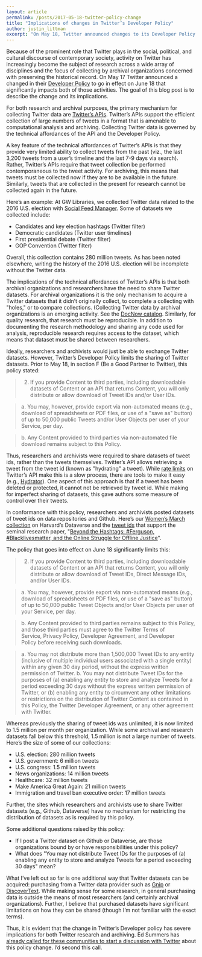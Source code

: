 ```yaml
---
layout: article
permalink: /posts/2017-05-18-twitter-policy-change
title: "Implications of changes in Twitter’s Developer Policy"
author: justin_littman 
excerpt: "On May 18, Twitter announced changes to its Developer Policy that has significant impacts for researchers and archivists. The goal of this blog post is to describe the change and its implications."
---
```


Because of the prominent role that Twitter plays in the social, political, and cultural discourse of contemporary society, activity on Twitter has increasingly become the subject of research across a wide array of disciplines and the focus of collecting by archival organizations concerned with preserving the historical record. On May 17 Twitter announced a changed in their [Developer Policy](https://dev.twitter.com/overview/terms/agreement-and-policy) to go in effect on June 18 that significantly impacts both of those activities. The goal of this blog post is to describe the change and its implications.

For both research and archival purposes, the primary mechanism for collecting Twitter data are [Twitter’s APIs]( https://dev.twitter.com/overview/api). Twitter’s APIs support the efficient collection of large numbers of tweets in a format that is amenable to computational analysis and archiving. Collecting Twitter data is governed by the technical affordances of the API and the Developer Policy.

A key feature of the technical affordances of Twitter’s APIs is that they provide very limited ability to collect tweets from the past (viz., the last 3,200 tweets from a user’s timeline and the last 7-9 days via search). Rather, Twitter’s APIs require that tweet collection be performed contemporaneous to the tweet activity. For archiving, this means that tweets must be collected now if they are to be available in the future. Similarly, tweets that are collected in the present for research cannot be collected again in the future.

Here’s an example: At GW Libraries, we collected Twitter data related to the 2016 U.S. election with [Social Feed Manager]( https://gwu-libraries.github.io/sfm-ui/). Some of datasets we collected include:
* Candidates and key election hashtags (Twitter filter)
* Democratic candidates (Twitter user timelines)
* First presidential debate (Twitter filter)
* GOP Convention (Twitter filter)

Overall, this collection contains 280 million tweets. As has been noted elsewhere, writing the history of the 2016 U.S. election will be incomplete without the Twitter data.

The implications of the technical affordances of Twitter’s APIs is that both archival organizations and researchers have the need to share Twitter datasets. For archival organizations it is the only mechanism to acquire a Twitter datasets that it didn’t originally collect, to complete a collecting with "holes," or to compare collections. (Collecting Twitter data by archival organizations is an emerging activity. See the [DocNow catalog](http://www.docnow.io/catalog/). Similarly, for quality research, that research must be reproducible. In addition to documenting the research methodology and sharing any code used for analysis, reproducible research requires access to the dataset, which means that dataset must be shared between researchers.

Ideally, researchers and archivists would just be able to exchange Twitter datasets. However, Twitter’s Developer Policy limits the sharing of Twitter datasets. Prior to May 18, in section F (Be a Good Partner to Twitter), this policy stated:

> 2. If you provide Content to third parties, including downloadable datasets of Content or an API that returns Content, you will only distribute or allow download of Tweet IDs and/or User IDs.

> a. You may, however, provide export via non-automated means (e.g., download of spreadsheets or PDF files, or use of a "save as" button) of up to 50,000 public Tweets and/or User Objects per user of your Service, per day.

> b. Any Content provided to third parties via non-automated file download remains subject to this Policy.

Thus, researchers and archivists were required to share datasets of tweet ids, rather than the tweets themselves. Twitter’s API allows retrieving a tweet from the tweet id (known as "hydrating" a tweet). While [rate limits](https://dev.twitter.com/rest/public/rate-limiting) on Twitter’s API make this is a slow process, there are tools to make it easy (e.g., [Hydrator](https://github.com/DocNow/hydrator)). One aspect of this approach is that if a tweet has been deleted or protected, it cannot not be retrieved by tweet id. While making for imperfect sharing of datasets, this gave authors some measure of control over their tweets.

In conformance with this policy, researchers and archivists posted datasets of tweet ids on data repositories and Github. Here’s our [Women’s March collection]( https://dataverse.harvard.edu/dataset.xhtml?persistentId=doi:10.7910/DVN/5ZVMOR) on Harvard’s Dataverse and the [tweet ids]( http://dfreelon.org/2017/01/03/beyond-the-hashtags-twitter-data/) that support the seminal research paper, "[Beyond the Hashtags: #Ferguson, #Blacklivesmatter, and the Online Struggle for Offline Justice](http://cmsimpact.org/resource/beyond-hashtags-ferguson-blacklivesmatter-online-struggle-offline-justice/)".

The policy that goes into effect on June 18 significantly limits this:

> 2. If you provide Content to third parties, including downloadable datasets of Content or an API that returns Content, you will only distribute or allow download of Tweet IDs, Direct Message IDs, and/or User IDs.

> a. You may, however, provide export via non-automated means (e.g., download of spreadsheets or PDF files, or use of a "save as" button) of up to 50,000 public Tweet Objects and/or User Objects per user of your Service, per day.

> b. Any Content provided to third parties remains subject to this Policy, and those third parties must agree to the Twitter Terms of Service, Privacy Policy, Developer Agreement, and Developer Policy before receiving such downloads.

>    a. You may not distribute more than 1,500,000 Tweet IDs to any entity (inclusive of multiple individual users associated with a single entity) within any given 30 day period, without the express written permission of Twitter.
>    b. You may not distribute Tweet IDs for the purposes of (a) enabling any entity to store and analyze Tweets for a period exceeding 30 days without the express written permission of Twitter, or (b) enabling any entity to circumvent any other limitations or restrictions on the distribution of Twitter Content as contained in this Policy, the Twitter Developer Agreement, or any other agreement with Twitter.

Whereas previously the sharing of tweet ids was unlimited, it is now limited to 1.5 million per month per organization. While some archival and research datasets fall below this threshold, 1.5 million is not a large number of tweets. Here’s the size of some of our collections:
* U.S. election: 280 million tweets
* U.S. government: 6 million tweets
* U.S. congress: 1.5 million tweets
* News organizations: 14 million tweets
* Healthcare: 32 million tweets
* Make America Great Again: 21 million tweets
* Immigration and travel ban executive order: 17 million tweets

Further, the sites which researchers and archivists use to share Twitter datasets (e.g., Github, Dataverse) have no mechanism for restricting the distribution of datasets as is required by this policy.

Some additional questions raised by this policy:
* If I post a Twitter dataset on Github or Dataverse, are those organizations bound by or have responsibilities under this policy?
* What does "You may not distribute Tweet IDs for the purposes of (a) enabling any entity to store and analyze Tweets for a period exceeding 30 days" mean?

What I’ve left out so far is one additional way that Twitter datasets can be acquired: purchasing from a Twitter data provider such as [Gnip]( https://gnip.com/) or [DiscoverText]( https://discovertext.com/). While making sense for some research, in general purchasing data is outside the means of most researchers (and certainly archival organizations). Further, I believe that purchased datasets have significant limitations on how they can be shared (though I’m not familiar with the exact terms).

Thus, it is evident that the change in Twitter’s Developer policy has severe implications for both Twitter research and archiving. Ed Summers has [already called for these communities to start a discussion with Twitter]( https://twitter.com/edsu/status/865154800253640704) about this policy change. I’d second this call.
